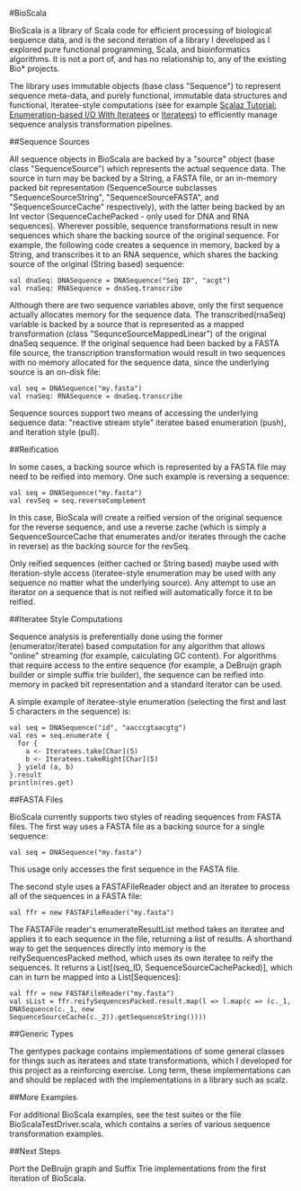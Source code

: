#BioScala


BioScala is a library of Scala code for efficient processing of biological sequence data, and is the second iteration of a library I developed as I explored pure functional programming, Scala, and bioinformatics algorithms. It is not a port of, and has no relationship to, any of the existing Bio* projects. 

The library uses immutable objects (base class "Sequence") to represent sequence meta-data, and purely functional, immutable data structures and functional, iteratee-style computations (see for example [Scalaz Tutorial: Enumeration-based I/O With Iteratees](http://blog.higher-order.com/blog/2010/10/14/scalaz-tutorial-enumeration-based-io-with-iteratees/ "Scalaz Tutorial: Enumeration-based I/O With Iteratees") or [Iteratees](http://jsuereth.com/scala/2012/02/29/iteratees.html)) to efficiently manage sequence analysis transformation pipelines.


##Sequence Sources

All sequence objects in BioScala are backed by a "source" object (base class "SequenceSource") which represents the actual sequence data. The source in turn may be backed by a String, a FASTA file, or an in-memory packed bit representation (SequenceSource subclasses "SequenceSourceString", "SequenceSourceFASTA", and "SequenceSourceCache" respectively), with the latter being backed by an Int vector (SequenceCachePacked - only used for DNA and RNA sequences). Wherever possible, sequence transformations result in new sequences which share the backing source of the original sequence. For example, the following code creates a sequence in memory, backed by a String, and transcribes it to an RNA sequence, which shares the backing source of the original (String based) sequence:

    val dnaSeq: DNASequence = DNASequence("Seq ID", "acgt")
    val rnaSeq: RNASequence = dnaSeq.transcribe

Although there are two sequence variables above, only the first sequence actually allocates memory for the sequence data. The transcribed(rnaSeq) variable is backed by a source that is represented as a mapped transformation (class "SequnceSourceMappedLinear") of the original dnaSeq sequence. If the original sequence had been backed by a FASTA file source, the transcription transformation would result in two sequences with no memory allocated for the sequence data, since the underlying source is an on-disk file:

    val seq = DNASequence("my.fasta")
    val rnaSeq: RNASequence = dnaSeq.transcribe

Sequence sources support two means of accessing the underlying sequence data: "reactive stream style" iteratee based enumeration (push), and iteration style (pull).


##Reification

In some cases, a backing source which is represented by a FASTA file may need to be reified into memory. One such example is reversing a sequence:

    val seq = DNASequence("my.fasta")
    val revSeq = seq.reverseComplement

In this case, BioScala will create a reified version of the original sequence for the reverse sequence, and use a reverse zache (which is simply a SequenceSourceCache that enumerates and/or iterates through the cache in reverse) as the backing source for the revSeq.

Only reified sequences (either cached or String based) maybe used with iteration-style access (iteratee-style enumeration may be used with any sequence no matter what the underlying source). Any attempt to use an iterator on a sequence that is not reified will automatically force it to be reified.


##Iteratee Style Computations

Sequence analysis is preferentially done using the former (enumerator/iterate) based computation for any algorithm that allows "online" streaming (for example, calculating GC content). For algorithms that require access to the entire sequence (for example, a DeBruijn graph builder or simple suffix trie builder), the sequence can be reified into memory in packed bit representation and a standard iterator can be used.

A simple example of iteratee-style enumeration (selecting the first and last 5 characters in the sequence) is:

    val seq = DNASequence("id", "aacccgtaacgtg")
    val res = seq.enumerate {
      for {
        a <- Iteratees.take[Char](5)
        b <- Iteratees.takeRight[Char](5)
      } yield (a, b)
    }.result
    println(res.get)


##FASTA Files

BioScala currently supports two styles of reading sequences from FASTA files. The first way uses a FASTA file as a backing source for a single sequence:

    val seq = DNASequence("my.fasta")

This usage only accesses the first sequence in the FASTA file.

The second style uses a FASTAFileReader object and an iteratee to process all of the sequences in a FASTA file:

    val ffr = new FASTAFileReader("my.fasta")

The FASTAFile reader's enumerateResultList method takes an iteratee and applies it to each sequence in the file, returning a list of results. A shorthand way to get the sequences directly into memory is the reifySequencesPacked method, which uses its own iteratee to reify the sequences. It returns a List[(seq_ID, SequenceSourceCachePacked)], which can in turn be mapped into a List[Sequences]:

    val ffr = new FASTAFileReader("my.fasta")
    val sList = ffr.reifySequencesPacked.result.map(l => l.map(c => (c._1, DNASequence(c._1, new SequenceSourceCache(c._2)).getSequenceString())))

##Generic Types

The gentypes package contains implementations of some general classes for things such as iteratees and state transformations, which I developed for this project as a reinforcing exercise. Long term, these implementations can and should be replaced with the implementations in a library such as scalz.


##More Examples

For additional BioScala examples, see the test suites or the file BioScalaTestDriver.scala, which contains a series of various sequence transformation examples.


##Next Steps

Port the DeBruijn graph and Suffix Trie implementations from the first iteration of BioScala.

